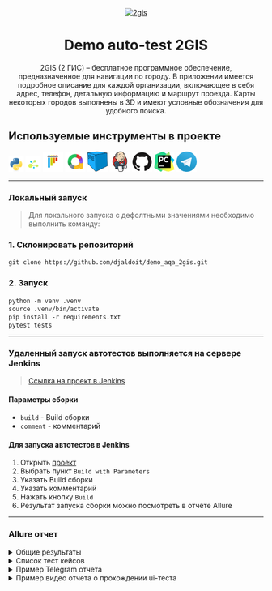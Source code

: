 <p align="center">
  <a href="https://2gis.ru">
  <picture>
<img alt="2gis" src="https://upload.wikimedia.org/wikipedia/commons/c/c1/2GIS_logo.svg" width="400" height="120">
    </picture>
  </a>
</p>
<h1 align="center">
  Demo auto-test 2GIS
</h1>

<p align="center">
2GIS (2 ГИС) – бесплатное программное обеспечение, предназначенное для навигации по городу. В приложении имеется подробное описание для каждой организации, включающее в себя адрес, телефон, детальную информацию и маршрут проезда. Карты некоторых городов выполнены в 3D и имеют условные обозначения для удобного поиска.

## Используемые инструменты в проекте
<img title="Python" src="resources/icons/python.svg" height="30" width="30"/> <img title="Jenkins" src="resources/icons/selene.png" height="30" width="30"/>  <img title="Pytest" src="resources/icons/pytest.svg" height="40" width="40"/> <img title="Allure Report" src="resources/icons/allure-report.png" height="40" width="40"/> <img title="Selenoid" src="resources/icons/selenoid.png" height="40" width="40"/> <img title="Jenkins" src="resources/icons/jenkins.svg" height="40" width="40"/> <img title="GitHub" src="resources/icons/github.svg" height="40" width="40"/> <img title="Pycharm" src="resources/icons/pycharm.png" height="40" width="40"/> <img title="Telegram" src="resources/icons/telegram.png" height="40" width="40"/> 

----
### Локальный запуск
> Для локального запуска с дефолтными значениями необходимо выполнить команду:
### 1. Склонировать репозиторий
```
git clone https://github.com/djaldoit/demo_aqa_2gis.git
```
### 2. Запуск
```
python -m venv .venv
source .venv/bin/activate
pip install -r requirements.txt
pytest tests
```

----
### Удаленный запуск автотестов выполняется на сервере Jenkins
> <a target="_blank" href="https://jenkins.autotests.cloud/job/demo_2gis/">Ссылка на проект в Jenkins</a>

#### Параметры сборки
* `build` - Build сборки
* `comment` - комментарий


#### Для запуска автотестов в Jenkins

1. Открыть <a target="_blank" href="https://jenkins.autotests.cloud/job/demo_2gis/">проект</a>
2. Выбрать пункт `Build with Parameters`
3. Указать Build сборки
4. Указать комментарий
5. Нажать кнопку `Build`
6. Результат запуска сборки можно посмотреть в отчёте Allure

----
### Allure отчет


<details><summary>Общие результаты</summary>
  
![This is an image](resources/allure-report-remote.png)
</details>

<details><summary>Список тест кейсов</summary>
  
![This is an image](resources/allure-report-local.png)
</details>

<details><summary>Пример Telegram отчета</summary>
  
![This is an image](resources/telegram-notification.png)
</details>

<details><summary>Пример видео отчета о прохождении ui-теста</summary>
  
![This is an image](resources/fovorite_video_gif.gif)
</details>

